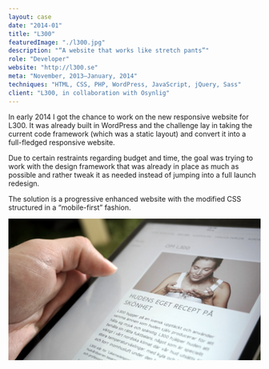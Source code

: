 ```yaml
---
layout: case
date: "2014-01"
title: "L300"
featuredImage: "./l300.jpg"
description: "“A website that works like stretch pants”"
role: "Developer"
website: "http://l300.se"
meta: "November, 2013–January, 2014"
techniques: "HTML, CSS, PHP, WordPress, JavaScript, jQuery, Sass"
client: "L300, in collaboration with Osynlig"
---
```


In early 2014 I got the chance to work on the new responsive website for L300. It was already built in WordPress and the challenge lay in taking the current code framework (which was a static layout) and convert it into a full-fledged responsive website.

Due to certain restraints regarding budget and time, the goal was trying to work with the design framework that was already in place as much as possible and rather tweak it as needed instead of jumping into a full launch redesign.

The solution is a progressive enhanced website with the modified CSS structured in a “mobile-first” fashion.

![L300](l300-inline-1.jpg)
